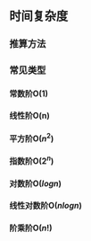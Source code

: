 ## 时间复杂度

### 推算方法

### 常见类型

#### 常数阶O(1)

#### 线性阶O(n)

#### 平方阶O($n^2$)

#### 指数阶O($2^n$)

#### 对数阶O($logn$)

#### 线性对数阶O($nlogn$)

#### 阶乘阶O($n!$)